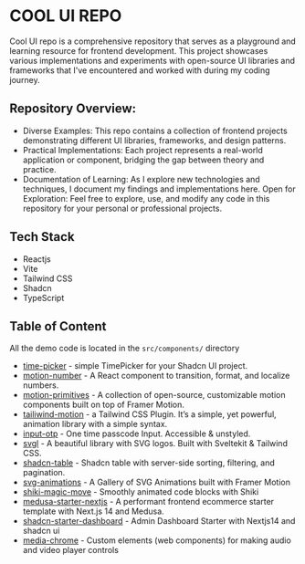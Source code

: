 # COOL UI REPO

Cool UI repo is a comprehensive repository that serves as a playground and learning resource for frontend development. This project showcases various implementations and experiments with open-source UI libraries and frameworks that I've encountered and worked with during my coding journey.

## Repository Overview:
- Diverse Examples: This repo contains a collection of frontend projects demonstrating different UI libraries, frameworks, and design patterns.
- Practical Implementations: Each project represents a real-world application or component, bridging the gap between theory and practice.
- Documentation of Learning: As I explore new technologies and techniques, I document my findings and implementations here.
Open for Exploration: Feel free to explore, use, and modify any code in this repository for your personal or professional projects.

## Tech Stack

- Reactjs
- Vite
- Tailwind CSS
- Shadcn
- TypeScript

## Table of Content
All the demo code is located in the `src/components/` directory

- [time-picker](https://github.com/openstatusHQ/time-picker/tree/main) - simple TimePicker for your Shadcn UI project.
- [motion-number](https://github.com/barvian/number-flow) - A React component to transition, format, and localize numbers.
- [motion-primitives](https://github.com/ibelick/motion-primitives) - A collection of open-source, customizable motion components built on top of Framer Motion.
- [tailiwind-motion](https://github.com/romboHQ/tailwindcss-motion) - a Tailwind CSS Plugin. It’s a simple, yet powerful, animation library with a simple syntax.
- [input-otp](https://github.com/guilhermerodz/input-otp) - One time passcode Input. Accessible & unstyled.
- [svgl](https://github.com/pheralb/svgl) - A beautiful library with SVG logos. Built with Sveltekit & Tailwind CSS.
- [shadcn-table](https://github.com/sadmann7/shadcn-table) - Shadcn table with server-side sorting, filtering, and pagination.
- [svg-animations](https://github.com/nirnejak/svg-animations) - A Gallery of SVG Animations built with Framer Motion
- [shiki-magic-move](https://github.com/shikijs/shiki-magic-move) - Smoothly animated code blocks with Shiki
- [medusa-starter-nextjs](https://github.com/medusajs/nextjs-starter-medusa) - A performant frontend ecommerce starter template with Next.js 14 and Medusa.
- [shadcn-starter-dashboard](https://github.com/Kiranism/next-shadcn-dashboard-starter) - Admin Dashboard Starter with Nextjs14 and shadcn ui
- [media-chrome](https://github.com/muxinc/media-chrome) - Custom elements (web components) for making audio and video player controls
  
